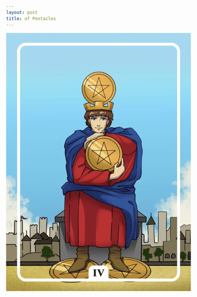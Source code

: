 ```yaml
---
layout: post
title: of Pentacles
---
```


![](../images/Four-of-Pentacles-Tarot-Card-Meaning-732x1024.webp)

